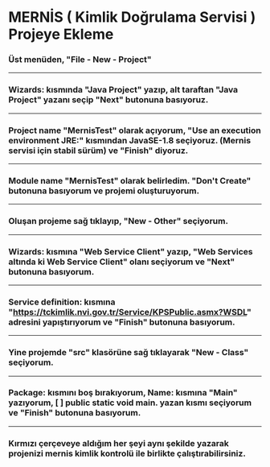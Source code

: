 # MERNİS ( Kimlik Doğrulama Servisi ) Projeye Ekleme

### Üst menüden, "File - New - Project"
* * *

### Wizards: kısmında "Java Project" yazıp, alt taraftan "Java Project" yazanı seçip "Next" butonuna basıyoruz.
* * *

### Project name "MernisTest" olarak açıyorum, "Use an execution environment JRE:" kısmından JavaSE-1.8 seçiyoruz. (Mernis servisi için stabil sürüm) ve "Finish" diyoruz.
* * *

### Module name "MernisTest" olarak belirledim. "Don't Create" butonuna basıyorum ve projemi oluşturuyorum.
* * *

### Oluşan projeme sağ tıklayıp, "New - Other" seçiyorum.
* * *

### Wizards: kısmına "Web Service Client" yazıp, "Web Services altında ki Web Service Client" olanı seçiyorum ve "Next" butonuna basıyorum.
* * *

### Service definition: kısmına "https://tckimlik.nvi.gov.tr/Service/KPSPublic.asmx?WSDL" adresini yapıştırıyorum ve "Finish" butonuna basıyorum.
* * *

### Yine projemde "src" klasörüne sağ tıklayarak "New - Class" seçiyorum.
* * *

### Package: kısmını boş bırakıyorum, Name: kısmına "Main" yazıyorum, [ ] public static void main. yazan kısmı seçiyorum ve "Finish" butonuna basıyorum.
* * *

### Kırmızı çerçeveye aldığım her şeyi aynı şekilde yazarak projenizi mernis kimlik kontrolü ile birlikte çalıştırabilirsiniz.
